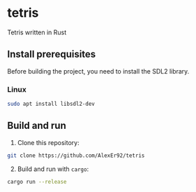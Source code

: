# tetris

Tetris written in Rust

## Install prerequisites

Before building the project, you need to install the SDL2 library.

### Linux

```bash
sudo apt install libsdl2-dev
```

## Build and run

1. Clone this repository:

```bash
git clone https://github.com/AlexEr92/tetris
```

2. Build and run with `cargo`:

```bash
cargo run --release
```
